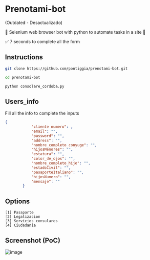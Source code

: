 # Prenotami-bot
(Outdated - Desactualizado)

🤖 Selenium web browser bot with python to automate tasks in a site 🤖

✅ 7 seconds to complete all the form

## Instructions
```bash
git clone https://github.com/pontiggia/prenotami-bot.git

cd prenotami-bot

python consolare_cordoba.py
```
## Users_info
Fill all the info to complete the inputs
```json
{
            "cliente numero": ,
            "email": "",
            "password": "",
            "address": "",
            "nombre_completo_conyuge": "", 
            "hijosMenores": "",
            "estatura": "",
            "color_de_ojos": "",
            "nombre_completo_hijo": "", 
            "estadoCivil": "", 
            "pasaporteItaliano": "", 
            "hijosNumero": "",
            "mensaje": ""
        }
```

## Options
```
[1] Pasaporte
[2] Legalizacion
[3] Servicios consulares
[4] Ciudadania
```
## Screenshot (PoC)
![image](https://user-images.githubusercontent.com/71143849/165992822-9dd6e141-74b8-4882-9e84-58cff6f52afb.png)

